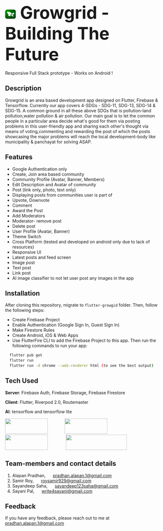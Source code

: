 # <img src="assets\images\logo.png" width="35" height ="30">&ensp;<span style="font-size:2em">Growgrid - Building The Future</span>

Responsive Full Stack prototype - Works on Android ! 

## Description
Growgrid is an area based development app designed on Flutter, Firebase & Tensorflow. Currently our app covers 4-SDGs - SDG-11, SDG-13, SDG-14 & SDG-15. A common ground in all these above SDGs that is pollution-land pollution,water pollution & air pollution. Our main goal is to let the common people in a particular area decide what's good for them via posting problems in this user-friendly app and sharing each other's thought via means of voting,commenting and rewarding the post of which the posts showcasing the major problems will reach the local development-body like municipality & panchayat for solving ASAP.

## Features
- Google Authentication only
- Create, Join area based community
- Community Profile (Avatar, Banner, Members) 
- Edit Description and Avatar of community
- Post (link only, photo, text only) 
- Displaying posts from communities user is part of
- Upvote, Downvote
- Comment
- Award the Post
- Add Moderators
- Moderator- remove post
- Delete post
- User Profile (Avatar, Banner) 
- Theme Switch
- Cross Platform (tested and developed on android only due to lack of resources)
- Responsive UI
- Latest posts and feed screen
- Image post
- Text post
- Link post
- AI image classifier to not let user post any images in the app


## Installation
After cloning this repository, migrate to ```flutter-growgid``` folder. Then, follow the following steps:
- Create Firebase Project
- Enable Authentication (Google Sign In, Guest Sign In)
- Make Firestore Rules
- Create Android, iOS & Web Apps
- Use FlutterFire CLI to add the Firebase Project to this app.
Then run the following commands to run your app:
```bash
  flutter pub get
  flutter run
  flutter run -d chrome --web-renderer html (to see the best output)
```

## Tech Used
**Server**: Firebase Auth, Firebase Storage, Firebase Firestore

**Client**: Flutter, Riverpod 2.0, Routemaster

**AI**: tensorflow and tensorflow lite


<img src="https://white.logodownload.org/wp-content/uploads/2020/11/google-white-logo.png" width="140" height="50">&nbsp;&nbsp;&nbsp;&nbsp;&nbsp;&nbsp;&nbsp;&nbsp;&nbsp;&nbsp;&nbsp;&nbsp;&nbsp;&nbsp;<img src="https://firebase.google.com/static/downloads/brand-guidelines/PNG/logo-built_knockout.png" width="140" height="50"> &nbsp;&nbsp;&nbsp;&nbsp;&nbsp;&nbsp;&nbsp;&nbsp;&nbsp;&nbsp;&nbsp;&nbsp;<img src="https://storage.googleapis.com/cms-storage-bucket/a73a8b28b53d8d01cf76.png" width="140" height="50">
&nbsp;&nbsp;&nbsp;&nbsp;&nbsp;&nbsp;&nbsp;&nbsp;&nbsp;&nbsp;&nbsp;&nbsp;&nbsp;&nbsp;<img src="https://www.quintagroup.com/blog/blog-images/machine-learning-libraries/tensorflow.png/@@images/7a11b0b0-f7b3-4c57-b79b-7ec4e27ff193.png" width="200" height="50"> 



## Team-members and contact details
1. Alapan Pradhan,  <img src="https://mailmeteor.com/logos/assets/PNG/Gmail_Logo_512px.png" width="16" height="11"> pradhan.alapan.1@gmail.com
2. Samir Roy,  <img src="https://mailmeteor.com/logos/assets/PNG/Gmail_Logo_512px.png" width="16" height="11">  roysamir929@gmail.com
3. Sayandeep Saha,  <img src="https://mailmeteor.com/logos/assets/PNG/Gmail_Logo_512px.png" width="16" height="11">  sayandeep123saha@gmail.com
4. Sayani Pal,  <img src="https://mailmeteor.com/logos/assets/PNG/Gmail_Logo_512px.png" width="16" height="11">  write4sayani@gmail.com



## Feedback
If you have any feedback, please reach out to me at <img src="https://mailmeteor.com/logos/assets/PNG/Gmail_Logo_512px.png" width="16" height="11"> pradhan.alapan.1@gmail.com

